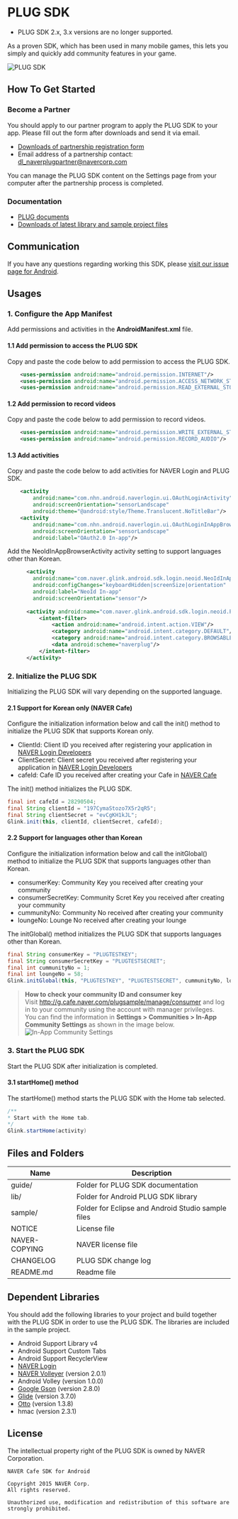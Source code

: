 # PLUG SDK

* PLUG SDK 2.x, 3.x versions are no longer supported.

As a proven SDK, which has been used in many mobile games, this lets you simply and quickly add community features in your game.
 
![PLUG SDK](http://static.naver.net/m/cafe/glink/promotion/cafe_sdk_open/img_intro1_20151111.png)

## How To Get Started 

### Become a Partner

You should apply to our partner program to apply the PLUG SDK to your app. Please fill out the form after downloads and send it via email.

- [Downloads of partnership registration form](https://github.com/naver/cafe-sdk-android/raw/master/guide/alliance/%EB%84%A4%EC%9D%B4%EB%B2%84%EC%B9%B4%ED%8E%98SDK_%EC%A0%9C%ED%9C%B4%EC%96%91%EC%8B%9D_%EA%B2%8C%EC%9E%84%EC%82%AC%EB%AA%85_%EA%B2%8C%EC%9E%84%EB%AA%85_ver.2.0.0.xlsx)
- Email address of a partnership contact: <a href="mailto:dl_naverplugpartner@navercorp.com">dl_naverplugpartner@navercorp.com</a>

You can manage the PLUG SDK content on the Settings page from your computer after the partnership process is completed.

### Documentation

- [PLUG documents](https://www.gitbook.com/book/plug/plug-sdk-android/details/en)
- [Downloads of latest library and sample project files](https://github.com/naver/cafe-sdk-android/archive/master.zip)

## Communication

If you have any questions regarding working this SDK, please [visit our issue page for Android](https://github.com/naver/cafe-sdk-android/issues).

## Usages

### 1. Configure the App Manifest

Add permissions and activities in the **AndroidManifest.xml** file.

#### 1.1 Add permission to access the PLUG SDK

Copy and paste the code below to add permission to access the PLUG SDK.

```xml
    <uses-permission android:name="android.permission.INTERNET"/>
    <uses-permission android:name="android.permission.ACCESS_NETWORK_STATE"/>
    <uses-permission android:name="android.permission.READ_EXTERNAL_STORAGE"/>
```

#### 1.2 Add permission to record videos

Copy and paste the code below to add permission to record videos.

```xml
    <uses-permission android:name="android.permission.WRITE_EXTERNAL_STORAGE"/> <!-- Required -->
    <uses-permission android:name="android.permission.RECORD_AUDIO"/>           <!-- Optional -->
```

#### 1.3 Add activities

Copy and paste the code below to add activities for NAVER Login and PLUG SDK.

```xml
    <activity
        android:name="com.nhn.android.naverlogin.ui.OAuthLoginActivity"
        android:screenOrientation="sensorLandscape"
        android:theme="@android:style/Theme.Translucent.NoTitleBar"/>
    <activity
        android:name="com.nhn.android.naverlogin.ui.OAuthLoginInAppBrowserActivity"
        android:screenOrientation="sensorLandscape"
        android:label="OAuth2.0 In-app"/>
```

Add the NeoIdInAppBrowserActivity activity setting to support languages other than Korean.

```xml
      <activity
        android:name="com.naver.glink.android.sdk.login.neoid.NeoIdInAppBrowserActivity"
        android:configChanges="keyboardHidden|screenSize|orientation"
        android:label="NeoId In-app"
        android:screenOrientation="sensor"/>
        
      <activity android:name="com.naver.glink.android.sdk.login.neoid.PlugSchemeActivity">
          <intent-filter>
              <action android:name="android.intent.action.VIEW"/>
              <category android:name="android.intent.category.DEFAULT"/>
              <category android:name="android.intent.category.BROWSABLE"/>
              <data android:scheme="naverplug"/>
          </intent-filter>
      </activity>
```

### 2. Initialize the PLUG SDK

Initializing the PLUG SDK will vary depending on the supported language.

#### 2.1 Support for Korean only (NAVER Cafe)

Configure the initialization information below and call the init() method to initialize the PLUG SDK that supports Korean only.

- ClientId: Client ID you received after registering your application in [NAVER Login Developers](https://developers.naver.com/products/login/api)
- ClientSecret: Client secret you received after registering your application in [NAVER Login Developers](https://developers.naver.com/products/login/api)
- cafeId: Cafe ID you received after creating your Cafe in [NAVER Cafe](http://section.cafe.naver.com/)

The init() method initializes the PLUG SDK.

```java
final int cafeId = 28290504;
final String clientId = "197CymaStozo7X5r2qR5";
final String clientSecret = "evCgKH1kJL";
Glink.init(this, clientId, clientSecret, cafeId);
```

#### 2.2 Support for languages other than Korean

Configure the initialization information below and call the initGlobal() method to initialize the PLUG SDK that supports languages other than Korean.

- consumerKey: Community Key you received after creating your community
- consumerSecretKey: Community Scret Key you received after creating your community
- cummunityNo: Community No received after creating your community
- loungeNo: Lounge No received after creating your lounge

The initGlobal() method initializes the PLUG SDK that supports languages other than Korean.

```java
final String consumerKey = "PLUGTESTKEY";
final String consumerSecretKey = "PLUGTESTSECRET";
final int cummunityNo = 1;
final int loungeNo = 58;
Glink.initGlobal(this, "PLUGTESTKEY", "PLUGTESTSECRET", cummunityNo, loungeNo);
```

> **How to check your community ID and consumer key**  
> Visit http://g.cafe.naver.com/plugsample/manage/consumer and log in to your community using the account with manager privileges.  
> You can find the information in **Settings > Communities > In-App Community Settings** as shown in the image below.  
> ![In-App Community Settings](https://plug.gitbooks.io/plug-sdk-android/content/assets/wiki-plug-setting.png)

### 3. Start the PLUG SDK

Start the PLUG SDK after initialization is completed.

#### 3.1 startHome() method

The startHome() method starts the PLUG SDK with the Home tab selected.

```java
/**
* Start with the Home tab.
*/
Glink.startHome(activity)
```

## Files and Folders 

|Name|Description|
|---|---|
|guide/|Folder for PLUG SDK documentation|
|lib/|Folder for Android PLUG SDK library|
|sample/|Folder for Eclipse and Android Studio sample files|
|NOTICE|License file|
|NAVER-COPYING|NAVER license file|
|CHANGELOG|PLUG SDK change log|
|README.md|Readme file|

## Dependent Libraries

You should add the following libraries to your project and build together with the PLUG SDK in order to use the PLUG SDK. The libraries are included in the sample project.

- Android Support Library v4
- Android Support Custom Tabs
- Android Support RecyclerView
- [NAVER Login](https://nid.naver.com/devcenter/docs.nhn?menu=Android)
- [NAVER Volleyer](http://mvnrepository.com/artifact/com.navercorp.volleyextensions/volleyer) (version 2.0.1)
- Android Volley (version 1.0.0)
- [Google Gson](http://mvnrepository.com/artifact/com.google.code.gson/gson) (version 2.8.0)
- [Glide](http://mvnrepository.com/artifact/com.github.bumptech.glide/glide) (version 3.7.0)
- [Otto](http://mvnrepository.com/artifact/com.squareup/otto) (version 1.3.8)
- hmac (version 2.3.1)

## License 

The intellectual property right of the PLUG SDK is owned by NAVER Corporation.

```
NAVER Cafe SDK for Android

Copyright 2015 NAVER Corp.
All rights reserved.

Unauthorized use, modification and redistribution of this software are strongly prohibited.
```


